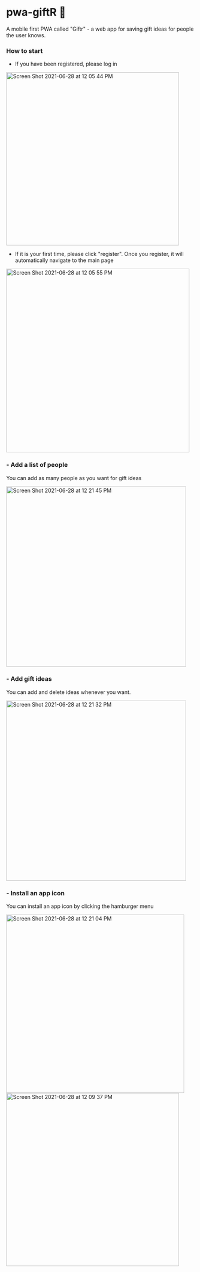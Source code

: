 # pwa-giftR 🎁
A mobile first PWA called "Giftr" - a web app for saving gift ideas for people the user knows.

### How to start
- If you have been registered, please log in
<img width="461" alt="Screen Shot 2021-06-28 at 12 05 44 PM" src="https://user-images.githubusercontent.com/72294886/123574322-953ce280-d80a-11eb-9ec4-b60a87c03d11.png">

- If it is your first time, please click "register".
Once you register, it will automatically navigate to the main page
<img width="489" alt="Screen Shot 2021-06-28 at 12 05 55 PM" src="https://user-images.githubusercontent.com/72294886/123574382-aa197600-d80a-11eb-9219-29a7c5178ca9.png">


### - Add a list of people
You can add as many people as you want for gift ideas

<img width="480" alt="Screen Shot 2021-06-28 at 12 21 45 PM" src="https://user-images.githubusercontent.com/72294886/123574988-cf5ab400-d80b-11eb-975e-e181e8efbfe5.png">

### - Add gift ideas
You can add and delete ideas whenever you want.

<img width="480" alt="Screen Shot 2021-06-28 at 12 21 32 PM" src="https://user-images.githubusercontent.com/72294886/123574909-a803e700-d80b-11eb-9e37-5243bcf6d5e8.png">

### - Install an app icon
You can install an app icon by clicking the hamburger menu

<img width="475" alt="Screen Shot 2021-06-28 at 12 21 04 PM" src="https://user-images.githubusercontent.com/72294886/123574945-ba7e2080-d80b-11eb-8c2d-5f7cb040bd7e.png">
<img width="461" alt="Screen Shot 2021-06-28 at 12 09 37 PM" src="https://user-images.githubusercontent.com/72294886/123574398-b30a4780-d80a-11eb-8239-278cf4a01b6c.png">
